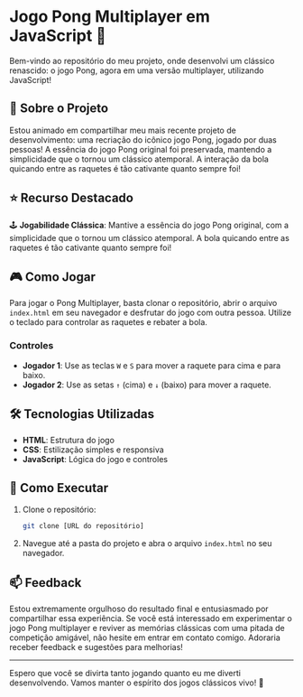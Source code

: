 # Jogo Pong Multiplayer em JavaScript 🏓

Bem-vindo ao repositório do meu projeto, onde desenvolvi um clássico renascido: o jogo Pong, agora em uma versão multiplayer, utilizando JavaScript!

## 📜 Sobre o Projeto
Estou animado em compartilhar meu mais recente projeto de desenvolvimento: uma recriação do icônico jogo Pong, jogado por duas pessoas! A essência do jogo Pong original foi preservada, mantendo a simplicidade que o tornou um clássico atemporal. A interação da bola quicando entre as raquetes é tão cativante quanto sempre foi!

## ⭐ Recurso Destacado
🕹️ **Jogabilidade Clássica**: Mantive a essência do jogo Pong original, com a simplicidade que o tornou um clássico atemporal. A bola quicando entre as raquetes é tão cativante quanto sempre foi!

## 🎮 Como Jogar
Para jogar o Pong Multiplayer, basta clonar o repositório, abrir o arquivo `index.html` em seu navegador e desfrutar do jogo com outra pessoa. Utilize o teclado para controlar as raquetes e rebater a bola.

### Controles
- **Jogador 1**: Use as teclas `W` e `S` para mover a raquete para cima e para baixo.
- **Jogador 2**: Use as setas `↑` (cima) e `↓` (baixo) para mover a raquete.

## 🛠️ Tecnologias Utilizadas
- **HTML**: Estrutura do jogo
- **CSS**: Estilização simples e responsiva
- **JavaScript**: Lógica do jogo e controles

## 🚀 Como Executar
1. Clone o repositório:
   ```bash
   git clone [URL do repositório]
   ```
2. Navegue até a pasta do projeto e abra o arquivo `index.html` no seu navegador.

## 📫 Feedback
Estou extremamente orgulhoso do resultado final e entusiasmado por compartilhar essa experiência. Se você está interessado em experimentar o jogo Pong multiplayer e reviver as memórias clássicas com uma pitada de competição amigável, não hesite em entrar em contato comigo. Adoraria receber feedback e sugestões para melhorias!

---

Espero que você se divirta tanto jogando quanto eu me diverti desenvolvendo. Vamos manter o espírito dos jogos clássicos vivo! 🏓
